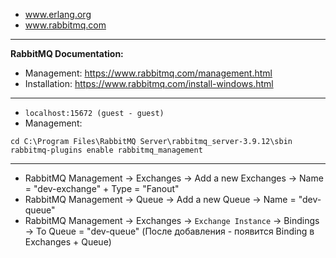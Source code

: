 - www.erlang.org
- www.rabbitmq.com
------------------------------
**RabbitMQ Documentation:**
- Management: https://www.rabbitmq.com/management.html
- Installation: https://www.rabbitmq.com/install-windows.html
------------------------------
- ```localhost:15672 (guest - guest)```
- Management:
```
cd C:\Program Files\RabbitMQ Server\rabbitmq_server-3.9.12\sbin
rabbitmq-plugins enable rabbitmq_management
```
------------------------------
- RabbitMQ Management -> Exchanges -> Add a new Exchanges -> Name = "dev-exchange" + Type = "Fanout"
- RabbitMQ Management -> Queue -> Add a new Queue -> Name = "dev-queue"
- RabbitMQ Management -> Exchanges -> ```Exchange Instance``` -> Bindings -> To Queue = "dev-queue" (После добавления - появится Binding в Exchanges + Queue)
